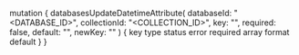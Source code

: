 mutation {
    databasesUpdateDatetimeAttribute(
        databaseId: "<DATABASE_ID>",
        collectionId: "<COLLECTION_ID>",
        key: "",
        required: false,
        default: "",
        newKey: ""
    ) {
        key
        type
        status
        error
        required
        array
        format
        default
    }
}

